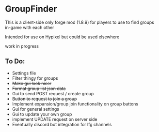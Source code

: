 # GroupFinder

This is a client-side only forge mod (1.8.9) for players to use to find groups in-game with each other

Intended for use on Hypixel but could be used elsewhere

work in progress

## To Do:
- Settings file
- Filter thingy for groups
- ~~Make gui look nicer~~
- ~~Format group list json data~~
- Gui to send POST request / create group
- ~~Button to request to join a group~~
- Implement expansion/group join functionality on group buttons
- Gui for general settings
- Gui to update your own group
- implement UPDATE request on server side
- Eventually discord bot integration for lfg channels
